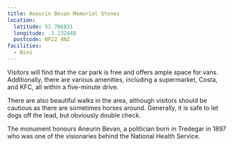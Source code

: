 ```yaml
---
title: Aneurin Bevan Memorial Stones
location:
  latitude: 51.786831
  longitude: -3.232448
  postcode: NP22 4NZ
facilities:
  - Bins
---
```


Visitors will find that the car park is free and offers ample space for vans.
Additionally, there are various amenities, including a supermarket, Costa, and
KFC, all within a five-minute drive.

There are also beautiful walks in the area, although visitors should be cautious
as there are sometimes horses around. Generally, it is safe to let dogs off the
lead, but obviously double check.

The monument honours Aneurin Bevan, a politician born in Tredegar in 1897 who
was one of the visionaries behind the National Health Service.
